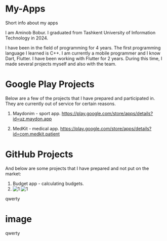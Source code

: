 # My-Apps
Short info about my apps

I am Aminob Bobur. I graduated from Tashkent University of Information Technology in 2024.

I have been in the field of programming for 4 years. The first programming language I learned is C++. I am currently a mobile programmer and I know Dart, Flutter. I have been working with Flutter for 2 years. During this time, I made several projects myself and also with the team.

# Google Play Projects

Below are a few of the projects that I have prepared and participated in. They are currently out of service for certain reasons.

1. Maydonim - sport app.
   https://play.google.com/store/apps/details?id=uz.maydon.app

2. MedKit - medical app.
   https://play.google.com/store/apps/details?id=com.medkit.patient

# GitHub Projects

And below are some projects that I have prepared and not put on the market:

1. Budget app - calculating budgets.
2. ![1](https://github.com/AminovBobur/My-Apps/assets/113689058/6cd375ae-4a11-49dc-b049-457a9241b1d8)
![1](https://github.com/AminovBobur/My-Apps/assets/113689058/20eb7b9b-4094-4ed4-997a-e581232bd489)

qwerty
# image
qwerty
